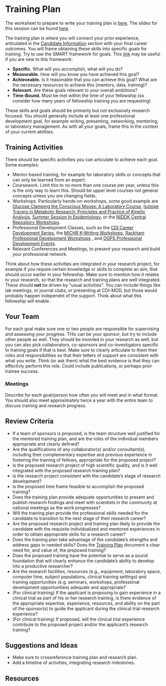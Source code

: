 # Training Plan

The worksheet to prepare to write your training plan is [here](Documents/Training_Plan_Worksheet.docx).  The slides for this session can be found [here](Documents/Slides/Training%20Goals.pptx).

The training plan is where you will connect your prior experience, articulated in the [Candidate Information](Candidate.md) section with your final career outcomes.  You will frame obtaining these skills into specific goals for training.  Try to use the SMART framework for goals.  This [link](https://www.ucop.edu/local-human-resources/_files/performance-appraisal/How+to+write+SMART+Goals+v2.pdf) may be useful if you are new to this framework:

* **Specific.**  What will you accomplish, what will you do?
* **Measurable.**  How will you know you have achieved this goal?
* **Achieveable.** Is it reasonable that you can achieve this goal? What are the necessary resources to achieve this (mentors, data, training)?
* **Relevant.** Are these goals relevant to your overall ambitions?
* **Time-Bound.**  Must be met within the time of your fellowship (so consider how many years of fellowship training you are requesting)

These skills and goals should be primarily but not exclusively research focused.  You should generally include at least one professional development goal, for example writing, presenting, networking, mentoring, or laboratory management.  As with all your goals, frame this in the context of your current abilities. 

## Training Activities

There should be specific activities you can articulate to achieve each goal.  Some examples:

* Mentor-based training, for example for laboratory skills or concepts that can only be learned from an expert.
* Coursework.  Limit this to no more than one course per year, unless this is the only way to learn this.  Should be upper level courses not general concepts unless you are changing fields.
* Workshops.  Particularly hands-on workshops, some good example are [Glucose Clamping the Conscious Mouse: A Laboratory Course](https://vmmpc.org/clamp-course/), [
Isotope Tracers in Metabolic Research: Principles and Practice of Kinetic Analysis](https://www.isotopetracercourse.com/), [Summer Session In Epidemiology](https://sph.umich.edu/umsse/), or the [NIDDK Central Repository Workshops](https://repository.niddk.nih.gov/events).
* Professional Development Classes, such as the [CDI Career Development Series](https://diabetes.med.umich.edu/enrichment-training-funding/training-mentoring#career-development-series), the [MICHR K-Writing Workshops](https://michr.umich.edu/offering/k-writing-workshop/), [Rackham Professional Development Workshops](https://rackham.umich.edu/professional-development/) , and [OGPS Professional Development Events](https://medschool.umich.edu/programs-admissions/phd-programs/phd-program-professional-development).
 * Relevant Conferences and Meetings, to present your research and build your professional network.

Think about how these activities are integrated in your research project, for example if you require certain knowledge or skills to complete an aim, that should occur earlier in your fellowship.  Make sure to mention how it relates to your research, so that the research and training plans are well integrated.  These should **not** be driven by "usual activities".  You can include things like lab meetings, or journal clubs, or presenting at CDI-MOD, but those would probably happen independnt of the support.  Think about what this fellowship will enable.

## Your Team

For each goal make sure one or two people are responsible for supervising and assessing your progress.  THis can be your sponsor, but try to include other people as well.  They should be invovled in your research as well, but you can also pick collaborators, co-sponsors and co-investigators specific to training goals if that is best.  Make sure to clearly articulate to them their roles and responsibilities so that their letters of support are consistent with what you write.  Think (or ask them) what the best evidence is that they can effectivly perform this role.  Could include publications, or perhaps prior trainee success.

### Meetings

Describe for each goal/person how often you will meet and in what format.  You should also meet approximately twice a year with the entire team to discuss training and research progress.

## Review Criteria

* If a team of sponsors is proposed, is the team structure well justified for the mentored training plan, and are the roles of the individual members appropriate and clearly defined? 
* Are the qualifications of any collaborator(s) and/or consultant(s), including their complementary expertise and previous experience in fostering the training of fellows, appropriate for the proposed project? 
* Is the proposed research project of high scientific quality, and is it well integrated with the proposed research training plan? 
* Is the research project consistent with the candidate’s stage of research development? 
* Is the proposed time frame feasible to accomplish the proposed training? 
* Does the training plan provide adequate opportunities to present and publish research findings and meet with scientists in the community at national meetings as the work progresses?
* Will the training plan provide the professional skills needed for the candidate to transition to the next stage of their research career? 
* Are the proposed research project and training plan likely to provide the candidate with the requisite individualized and mentored experiences in order to obtain appropriate skills for a research career? 
* Does the training plan take advantage of the candidate’s strengths and address gaps in needed skills? Does the [Training Plan](Training_Plan.md) document a clear need for, and value of, the proposed training? 
* Does the proposed training have the potential to serve as a sound foundation that will clearly enhance the candidate’s ability to develop into a productive researcher? 
* Are the research facilities, resources (e.g., equipment, laboratory space, computer time, subject populations, clinical training settings) and training opportunities (e.g. seminars, workshops, professional development opportunities) adequate and appropriate? 
* (For clinical training) If the applicant is proposing to gain experience in a clinical trial as part of his or her research training, is there evidence of the appropriate expertise, experience, resources, and ability on the part of the sponsor(s) to guide the applicant during the clinical trial research experience?
* (For clinical training) If proposed, will the clinical trial experience contribute to the proposed project and/or the applicant’s research training? 


## Suggestions and Ideas

* Make sure to crossreference training plan and research plan.
* Add a timeline of activities, integrating research milestones.

## Resources